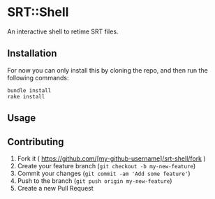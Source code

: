 # SRT::Shell

An interactive shell to retime SRT files.

## Installation

For now you can only install this by cloning the repo, and then run the following commands:

```shell
bundle install
rake install
```
## Usage

## Contributing

1. Fork it ( https://github.com/[my-github-username]/srt-shell/fork )
2. Create your feature branch (`git checkout -b my-new-feature`)
3. Commit your changes (`git commit -am 'Add some feature'`)
4. Push to the branch (`git push origin my-new-feature`)
5. Create a new Pull Request
